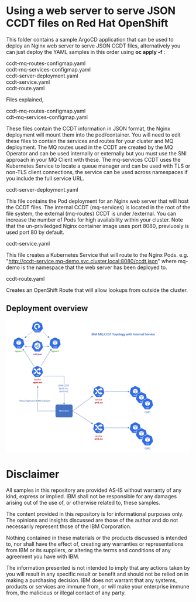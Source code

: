 # Using a web server to serve JSON CCDT files on Red Hat OpenShift

This folder contains a sample ArgoCD application that can be used to deploy an Nginx web server to serve JSON CCDT files, alternatively you can just deploy the YAML samples in this order using **oc apply -f** :

ccdt-mq-routes-configmap.yaml  
ccdt-mq-services-configmap.yaml  
ccdt-server-deployment.yaml  
ccdt-service.yaml  
ccdt-route.yaml

Files explained,

ccdt-mq-routes-configmap.yaml  
cdt-mq-services-configmap.yaml

These files contain the CCDT information in JSON format, the Nginx deployment will mount them into the pod/container. You will need to edit these files to contain the services and routes for your cluster and MQ deployment. The MQ routes used in the CCDT are created by the MQ Operator and can be used internally or externally but you must use the SNI approach in your MQ Client with these. The mq-services CCDT uses the Kubernetes Service to locate a queue manager and can be used with TLS or non-TLS client connections, the service can be used across namespaces if you include the full service URL.

ccdt-server-deployment.yaml

This file contains the Pod deployment for an Nginx web server that will host the CCDT files. The internal CCDT (mq-services) is located in the root of the file system, the external (mq-routes) CCDT is under /external. You can increase the number of Pods for high availability within your cluster. Note that the un-priviledged Nginx container image uses port 8080, previuosly is used port 80 by default.

ccdt-service.yaml

This file creates a Kubernetes Service that will route to the Nginx Pods. e.g. "http://ccdt-service.mq-demo.svc.cluster.local:8080/ccdt.json" where mq-demo is the namespace that the web server has been deployed to.

ccdt-route.yaml

Creates an OpenShift Route that will allow lookups from outside the cluster.

## Deployment overview

![alt text](https://github.com/ibm-messaging/mq-gitops-samples/blob/main/ccdt-deployment/images/nginx-deploy.png)


# Disclaimer  
All samples in this repository are provided AS-IS without warranty of any kind, express or implied.  IBM shall not be responsible for any damages arising out of the use of, or otherwise related to, these samples.

The content provided in this repository is for informational purposes only. The opinions and insights discussed are those of the author and do not necessarily represent those of the IBM Corporation.

Nothing contained in these materials or the products discussed is intended to, nor shall have the effect of, creating any warranties or representations from IBM or its suppliers, or altering the terms and conditions of any agreement you have with IBM.

The information presented is not intended to imply that any actions taken by you will result in any specific result or benefit and should not be relied on in making a purchasing decision. IBM does not warrant that any systems, products or services are immune from, or will make your enterprise immune from, the malicious or illegal contact of any party.